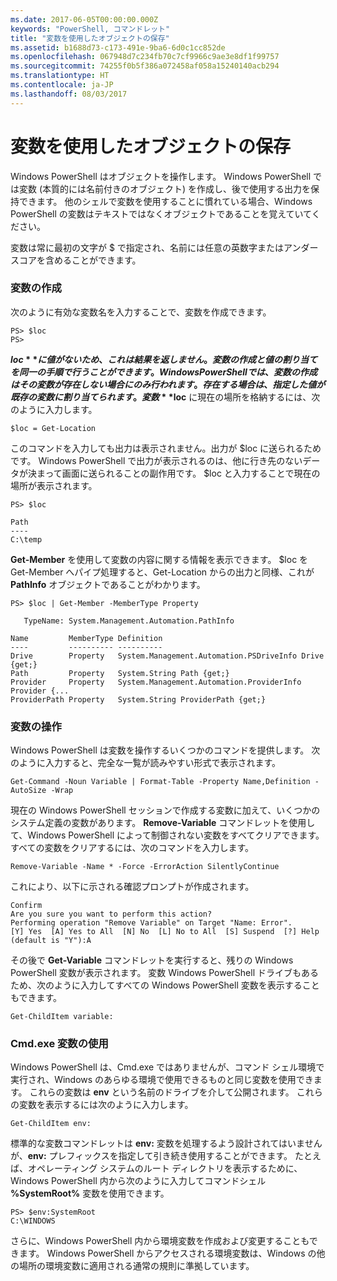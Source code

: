 ```yaml
---
ms.date: 2017-06-05T00:00:00.000Z
keywords: "PowerShell, コマンドレット"
title: "変数を使用したオブジェクトの保存"
ms.assetid: b1688d73-c173-491e-9ba6-6d0c1cc852de
ms.openlocfilehash: 067948d7c234fb70c7cf9966c9ae3e8df1f99757
ms.sourcegitcommit: 74255f0b5f386a072458af058a15240140acb294
ms.translationtype: HT
ms.contentlocale: ja-JP
ms.lasthandoff: 08/03/2017
---
```

# <a name="using-variables-to-store-objects"></a>変数を使用したオブジェクトの保存
Windows PowerShell はオブジェクトを操作します。 Windows PowerShell では変数 (本質的には名前付きのオブジェクト) を作成し、後で使用する出力を保持できます。 他のシェルで変数を使用することに慣れている場合、Windows PowerShell の変数はテキストではなくオブジェクトであることを覚えていてください。

変数は常に最初の文字が $ で指定され、名前には任意の英数字またはアンダースコアを含めることができます。

### <a name="creating-a-variable"></a>変数の作成
次のように有効な変数名を入力することで、変数を作成できます。

```
PS> $loc
PS>
```

**$loc** に値がないため、これは結果を返しません。 変数の作成と値の割り当てを同一の手順で行うことができます。 Windows PowerShell では、変数の作成はその変数が存在しない場合にのみ行われます。存在する場合は、指定した値が既存の変数に割り当てられます。 変数 **$loc** に現在の場所を格納するには、次のように入力します。

```
$loc = Get-Location
```

このコマンドを入力しても出力は表示されません。出力が $loc に送られるためです。 Windows PowerShell で出力が表示されるのは、他に行き先のないデータが決まって画面に送られることの副作用です。 $loc と入力することで現在の場所が表示されます。

```
PS> $loc

Path
----
C:\temp
```

**Get-Member** を使用して変数の内容に関する情報を表示できます。 $loc を Get-Member へパイプ処理すると、Get-Location からの出力と同様、これが **PathInfo** オブジェクトであることがわかります。

```
PS> $loc | Get-Member -MemberType Property

   TypeName: System.Management.Automation.PathInfo

Name         MemberType Definition
----         ---------- ----------
Drive        Property   System.Management.Automation.PSDriveInfo Drive {get;}
Path         Property   System.String Path {get;}
Provider     Property   System.Management.Automation.ProviderInfo Provider {...
ProviderPath Property   System.String ProviderPath {get;}
```

### <a name="manipulating-variables"></a>変数の操作
Windows PowerShell は変数を操作するいくつかのコマンドを提供します。 次のように入力すると、完全な一覧が読みやすい形式で表示されます。

```
Get-Command -Noun Variable | Format-Table -Property Name,Definition -AutoSize -Wrap
```

現在の Windows PowerShell セッションで作成する変数に加えて、いくつかのシステム定義の変数があります。 **Remove-Variable** コマンドレットを使用して、Windows PowerShell によって制御されない変数をすべてクリアできます。 すべての変数をクリアするには、次のコマンドを入力します。

```
Remove-Variable -Name * -Force -ErrorAction SilentlyContinue
```

これにより、以下に示される確認プロンプトが作成されます。

```
Confirm
Are you sure you want to perform this action?
Performing operation "Remove Variable" on Target "Name: Error".
[Y] Yes  [A] Yes to All  [N] No  [L] No to All  [S] Suspend  [?] Help
(default is "Y"):A
```

その後で **Get-Variable** コマンドレットを実行すると、残りの Windows PowerShell 変数が表示されます。 変数 Windows PowerShell ドライブもあるため、次のように入力してすべての Windows PowerShell 変数を表示することもできます。

```
Get-ChildItem variable:
```

### <a name="using-cmdexe-variables"></a>Cmd.exe 変数の使用
Windows PowerShell は、Cmd.exe ではありませんが、コマンド シェル環境で実行され、Windows のあらゆる環境で使用できるものと同じ変数を使用できます。 これらの変数は **env** という名前のドライブを介して公開されます。 これらの変数を表示するには次のように入力します。

```
Get-ChildItem env:
```

標準的な変数コマンドレットは **env:** 変数を処理するよう設計されてはいませんが、**env:** プレフィックスを指定して引き続き使用することができます。 たとえば、オペレーティング システムのルート ディレクトリを表示するために、Windows PowerShell 内から次のように入力してコマンドシェル **%SystemRoot%** 変数を使用できます。

```
PS> $env:SystemRoot
C:\WINDOWS
```

さらに、Windows PowerShell 内から環境変数を作成および変更することもできます。 Windows PowerShell からアクセスされる環境変数は、Windows の他の場所の環境変数に適用される通常の規則に準拠しています。

